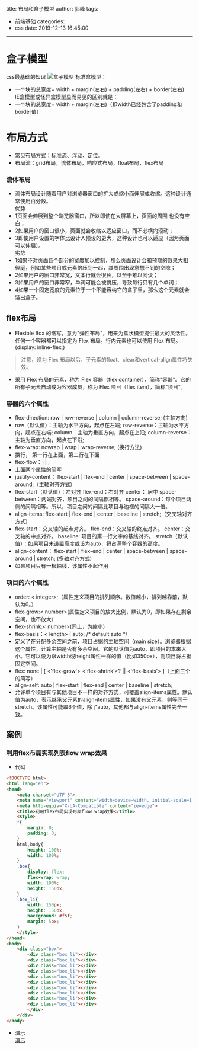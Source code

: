 title: 布局和盒子模型
author: 郭峰
tags:
  - 前端基础
categories:
  - css
date: 2019-12-13 16:45:00
---
# 盒子模型
css最基础的知识
![盒子模型](/images/layout_template.png)
标准盒模型：  
* 一个块的总宽度= width + margin(左右) + padding(左右) + border(左右)  
IE盒模型或怪异盒模型显而易见的区别就是：  
* 一个块的总宽度= width + margin(左右)（即width已经包含了padding和border值）
# 布局方式
* 常见布局方式：标准流、浮动、定位。  
* 布局流：grid布局，流体布局，响应式布局，float布局，flex布局
### 流体布局
<!--more-->
* 流体布局设计随着用户对浏览器窗口的扩大或缩小而伸展或收缩。这种设计通常使用百分数。  
优势  
* 1页面会伸展到整个浏览器窗口，所以即使在大屏幕上，页面的周围 也没有空白；  
* 2如果用户的窗口很小，页面就会收缩以适应窗口，而不必横向滚动；  
* 3即使用户设置的字体比设计人预设的更大，这种设计也可以适应（因为页面可以伸展）。  
劣势  
* 1如果不对页面各个部分的宽度加以控制，那么页面设计会和预期的效果大相径庭，例如某些项目或元素挤压到一起，其周围出现意想不到的空隙；  
* 2如果用户的窗口非常宽，文本行就会很长，以至于难以阅读；  
* 3如果用户的窗口非常窄，单词可能会被挤压，导致每行只有几个单词；  
* 4如果一个固定宽度的元素位于一个不能容纳它的盒子里，那么这个元素就会溢出盒子。
## flex布局
* Flexible Box 的缩写，意为"弹性布局"，用来为盒状模型提供最大的灵活性。任何一个容器都可以指定为 Flex 布局。行内元素也可以使用 Flex 布局。(display: inline-flex;)
> 注意，设为 Flex 布局以后，子元素的float、clear和vertical-align属性将失效。
* 采用 Flex 布局的元素，称为 Flex 容器（flex container），简称"容器"。它的所有子元素自动成为容器成员，称为 Flex 项目（flex item），简称"项目"。
 ### 容器的六个属性
* flex-direction: row | row-reverse | column | column-reverse; (主轴方向)
 * row（默认值）：主轴为水平方向，起点在左端;
row-reverse：主轴为水平方向，起点在右端;
column：主轴为垂直方向，起点在上沿;
column-reverse：主轴为垂直方向，起点在下沿;
* flex-wrap: nowrap | wrap | wrap-reverse; (换行方法)
 * 换行， 第一行在上面，第二行在下面
* flex-flow：<flex-direction> || <flex-wrap>;
 * 上面两个属性的简写
* justify-content： flex-start | flex-end | center | space-between | space-around;（主轴对齐方式）
 * flex-start（默认值）：左对齐
flex-end：右对齐
center： 居中
space-between：两端对齐，项目之间的间隔都相等。
space-around：每个项目两侧的间隔相等。所以，项目之间的间隔比项目与边框的间隔大一倍。
* align-items:  flex-start | flex-end | center | baseline | stretch;（交叉轴对齐方式）
 * flex-start：交叉轴的起点对齐。
flex-end：交叉轴的终点对齐。
center：交叉轴的中点对齐。
baseline: 项目的第一行文字的基线对齐。
stretch（默认值）：如果项目未设置高度或设为auto，将占满整个容器的高度。
* align-content： flex-start | flex-end | center | space-between | space-around | stretch; (多轴对齐方式)
 * 如果项目只有一根轴线，该属性不起作用
### 项目的六个属性
* order: < integer>;（属性定义项目的排列顺序。数值越小，排列越靠前，默认为0。）
* flex-grow:< number>(属性定义项目的放大比例，默认为0，即如果存在剩余空间，也不放大）
* flex-shrink:< number>(同上，为缩小）
* flex-basis：< length> | auto; /* default auto */  
 * 定义了在分配多余空间之前，项目占据的主轴空间（main size）。浏览器根据这个属性，计算主轴是否有多余空间。它的默认值为auto，即项目的本来大小。它可以设为跟width或height属性一样的值（比如350px），则项目将占据固定空间。
* flex: none | [ <'flex-grow'> <'flex-shrink'>? || <'flex-basis'> ]（上面三个的简写）
* align-self: auto | flex-start | flex-end | center | baseline | stretch;
 * 允许单个项目有与其他项目不一样的对齐方式，可覆盖align-items属性。默认值为auto，表示继承父元素的align-items属性，如果没有父元素，则等同于stretch。该属性可能取6个值，除了auto，其他都与align-items属性完全一致。
 ## 案例
 ### 利用flex布局实现列表flow wrap效果
 * 代码
```html
<!DOCTYPE html>
<html lang="en">
<head>
    <meta charset="UTF-8">
    <meta name="viewport" content="width=device-width, initial-scale=1.0">
    <meta http-equiv="X-UA-Compatible" content="ie=edge">
    <title>利用flex布局实现列表flow wrap效果</title>
    <style>
    *{
        margin: 0;
        padding: 0;
    }
    html,body{
        height: 100%;
        width: 100%;
    }
    .box{
        display: flex;
        flex-wrap: wrap;
        width: 100%;
        height: 150px;
    }
    .box_li{
        width: 150px;
        height: 150px;
        background: #f5f;
        margin: 5px;
    }
    </style>
</head>
<body>
    <div class="box">
        <div class="box_li"></div>
        <div class="box_li"></div>
        <div class="box_li"></div>
        <div class="box_li"></div>
        <div class="box_li"></div>
        <div class="box_li"></div>
        <div class="box_li"></div>
        <div class="box_li"></div>
        <div class="box_li"></div>
        <div class="box_li"></div>
        </div>
    </div>
</body>
```
* 演示  
[演示](https://guofes.github.io/learn/css/flow_wrap)